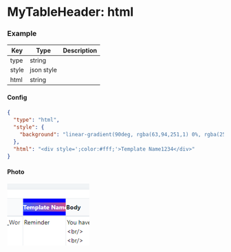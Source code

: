 # MyTableHeader: html

### Example
| Key    | Type       | Description |
| ------ | ---------- | ----------- |
| type   | string     |             |
| style  | json style |             |
| html   | string     |             |
#### Config

```json
{
  "type": "html",
  "style": {
    "background": "linear-gradient(90deg, rgba(63,94,251,1) 0%, rgba(252,70,107,1) 100%)"
  },
  "html": "<div style=';color:#fff;'>Template Name1234</div>"
}
```

#### Photo

![](../../.gitbook/assets/MTHhtml.png)
